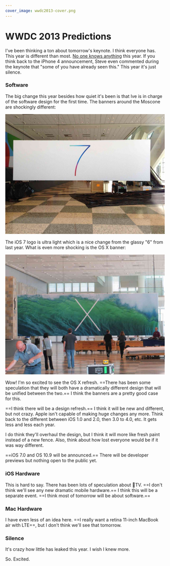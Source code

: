 ```yaml
---
cover_image: wwdc2013-cover.png
---
```


# WWDC 2013 Predictions

I've been thinking a ton about tomorrow's keynote. I think everyone has. This year is different than most. [No one knows anything](http://daringfireball.net/2013/06/wwdc_2013_expectations) this year. If you think back to the iPhone 4 announcement, Steve even commented during the keynote that "some of you have already seen this." This year it's just silence.

### Software

The big change this year besides how quiet it's been is that Ive is in charge of the software design for the first time. The banners around the Moscone are shockingly different:


![iOS 7 Banner](wwdc2013-ios7.jpg)


The iOS 7 logo is ultra light which is a nice change from the glassy "6" from last year. What is even more shocking is the OS X banner:


![10.9 Banner](wwdc2013-osx.jpg)


Wow! I'm so excited to see the OS X refresh. ==There has been some speculation that they will both have a dramatically different design that will be unified between the two.== I think the banners are a pretty good case for this.

==I think there will be a design refresh.== I think it will be new and different, but not crazy. Apple isn't capable of making huge changes any more. Think back to the different between iOS 1.0 and 2.0, then 3.0 to 4.0, etc. It gets less and less each year.

I do think they'll overhaul the design, but I think it will more like fresh paint instead of a new fence. Also, think about how lost everyone would be if it was way different.

==iOS 7.0 and OS 10.9 will be announced.== There will be developer previews but nothing open to the public yet.

### iOS Hardware

This is hard to say. There has been lots of speculation about TV. ==I don't think we'll see any new dramatic mobile hardware.== I think this will be a separate event. ==I think most of tomorrow will be about software.==

### Mac Hardware

I have even less of an idea here. ==I really want a retina 11-inch MacBook air with LTE==, but I don't think we'll see that tomorrow.

### Silence

It's crazy how little has leaked this year. I wish I knew more.

So. Excited.

